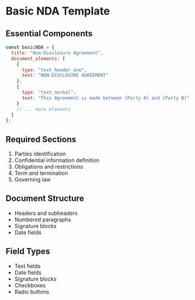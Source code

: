 # Basic NDA Template

## Essential Components
```javascript
const basicNDA = {
  title: "Non-Disclosure Agreement",
  document_elements: [
    {
      type: "text_header_one",
      text: "NON-DISCLOSURE AGREEMENT"
    },
    {
      type: "text_normal",
      text: "This Agreement is made between [Party A] and [Party B]"
    }
    // ... more elements
  ]
};
```

## Required Sections
1. Parties identification
2. Confidential information definition
3. Obligations and restrictions
4. Term and termination
5. Governing law

## Document Structure
- Headers and subheaders
- Numbered paragraphs
- Signature blocks
- Date fields

## Field Types
- Text fields
- Date fields
- Signature blocks
- Checkboxes
- Radio buttons